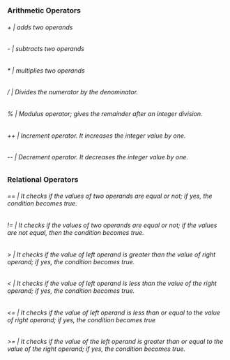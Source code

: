 ### Arithmetic Operators
###### + | adds two operands 
###### - | subtracts two operands
###### * | multiplies two operands 
###### / | Divides the numerator by the denominator.
###### % | Modulus operator; gives the remainder after an integer division.
###### ++ | Increment operator. It increases the integer value by one.
###### -- | Decrement operator. It decreases the integer value by one.

### Relational Operators
###### == | It checks if the values of two operands are equal or not; if yes, the condition becomes true.
###### != | It checks if the values of two operands are equal or not; if the values are not equal, then the condition becomes true.
###### > | It checks if the value of left operand is greater than the value of right operand; if yes, the condition becomes true.
###### < | It checks if the value of left operand is less than the value of the right operand; if yes, the condition becomes true.
###### <= | It checks if the value of left operand is less than or equal to the value of right operand; if yes, the condition becomes true
###### >= | It checks if the value of the left operand is greater than or equal to the value of the right operand; if yes, the condition becomes true.
